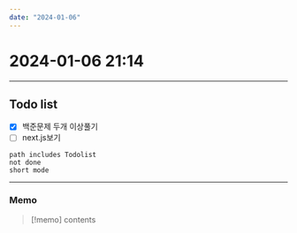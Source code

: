 ```yaml
---
date: "2024-01-06"
---
```

# 2024-01-06 21:14
---
## Todo list
- [x]  백준문제 두개 이상풀기 
- [ ]  next.js보기

```tasks
path includes Todolist
not done
short mode
```
---
### Memo
> [!memo]
> contents
